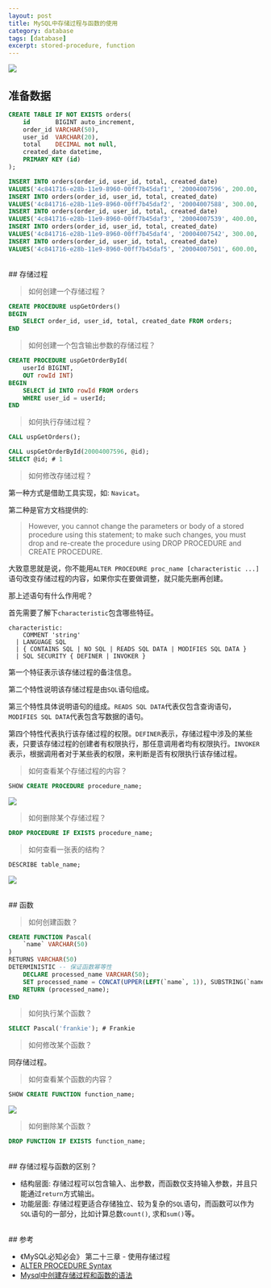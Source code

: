 ```yaml
---
layout: post
title: MySQL中存储过程与函数的使用
category: database
tags: [database]
excerpt: stored-procedure, function
---
```

![](https://yyc-images.oss-cn-beijing.aliyuncs.com/mysql-procedure-function.png)
## 准备数据  

``` sql
CREATE TABLE IF NOT EXISTS orders(
    id       BIGINT auto_increment,
    order_id VARCHAR(50),
    user_id  VARCHAR(20),
    total    DECIMAL not null,
    created_date datetime,
    PRIMARY KEY (id)
);

INSERT INTO orders(order_id, user_id, total, created_date)
VALUES('4c841716-e28b-11e9-8960-00ff7b45daf1', '20004007596', 200.00, '2019-09-03 08:10:00');
INSERT INTO orders(order_id, user_id, total, created_date) 
VALUES('4c841716-e28b-11e9-8960-00ff7b45daf2', '20004007588', 300.00, '2019-10-03 15:10:00');
INSERT INTO orders(order_id, user_id, total, created_date) 
VALUES('4c841716-e28b-11e9-8960-00ff7b45daf3', '20004007539', 400.00, '2019-09-28 13:10:00');
INSERT INTO orders(order_id, user_id, total, created_date) 
VALUES('4c841716-e28b-11e9-8960-00ff7b45daf4', '20004007542', 300.00, '2019-09-22 21:10:00');
INSERT INTO orders(order_id, user_id, total, created_date) 
VALUES('4c841716-e28b-11e9-8960-00ff7b45daf5', '20004007501', 600.00, '2019-10-30 12:10:00');

```

<br>
## 存储过程  

> 如何创建一个存储过程？  

``` sql
CREATE PROCEDURE uspGetOrders()
BEGIN
    SELECT order_id, user_id, total, created_date FROM orders;
END
```

> 如何创建一个包含输出参数的存储过程？  

``` sql
CREATE PROCEDURE uspGetOrderById(
    userId BIGINT,
    OUT rowId INT)
BEGIN
    SELECT id INTO rowId FROM orders
    WHERE user_id = userId;
END

```

> 如何执行存储过程？  

``` sql
CALL uspGetOrders();

CALL uspGetOrderById(20004007596, @id);
SELECT @id; # 1
```

> 如何修改存储过程？  

第一种方式是借助工具实现，如: `Navicat`。  

第二种是官方文档提供的:
> However, you cannot change the parameters or body of a stored procedure using this statement; to make such changes, you must drop and re-create the procedure using DROP PROCEDURE and CREATE PROCEDURE.  

大致意思就是说，你不能用`ALTER PROCEDURE proc_name [characteristic ...]`语句改变存储过程的内容，如果你实在要做调整，就只能先删再创建。

那上述语句有什么作用呢？  

首先需要了解下`characteristic`包含哪些特征。  

```
characteristic:
    COMMENT 'string'
  | LANGUAGE SQL
  | { CONTAINS SQL | NO SQL | READS SQL DATA | MODIFIES SQL DATA }
  | SQL SECURITY { DEFINER | INVOKER }
```

第一个特征表示该存储过程的备注信息。  

第二个特性说明该存储过程是由`SQL`语句组成。  

第三个特性具体说明语句的组成。`READS SQL DATA`代表仅包含查询语句，`MODIFIES SQL DATA`代表包含写数据的语句。  

第四个特性代表执行该存储过程的权限。`DEFINER`表示，存储过程中涉及的某些表，只要该存储过程的创建者有权限执行，那任意调用者均有权限执行。`INVOKER`表示，根据调用者对于某些表的权限，来判断是否有权限执行该存储过程。  


> 如何查看某个存储过程的内容？

``` sql
SHOW CREATE PROCEDURE procedure_name;
```
![](https://yyc-images.oss-cn-beijing.aliyuncs.com/getProcedureContent.png)

> 如何删除某个存储过程？

``` sql
DROP PROCEDURE IF EXISTS procedure_name;
```

> 如何查看一张表的结构？ 

``` sql
DESCRIBE table_name;
```
![](https://yyc-images.oss-cn-beijing.aliyuncs.com/describeOrder.png)

<br>
## 函数  

> 如何创建函数？  

``` sql
CREATE FUNCTION Pascal(
    `name` VARCHAR(50)
)
RETURNS VARCHAR(50)
DETERMINISTIC -- 保证函数幂等性
    DECLARE processed_name VARCHAR(50);
    SET processed_name = CONCAT(UPPER(LEFT(`name`, 1)), SUBSTRING(`name`, 2, LENGTH(`name`)));
    RETURN (processed_name);
END
```

> 如何执行某个函数？  

``` sql
SELECT Pascal('frankie'); # Frankie
```
> 如何修改某个函数？  

同存储过程。

> 如何查看某个函数的内容？ 

``` sql
SHOW CREATE FUNCTION function_name;
```
![](https://yyc-images.oss-cn-beijing.aliyuncs.com/getFunctionContent.png)

> 如何删除某个函数？  

``` sql
DROP FUNCTION IF EXISTS function_name;
```

<br>
## 存储过程与函数的区别？  

- 结构层面: 存储过程可以包含输入、出参数，而函数仅支持输入参数，并且只能通过`return`方式输出。
- 功能层面: 存储过程更适合存储独立、较为复杂的`SQL`语句，而函数可以作为`SQL`语句的一部分，比如计算总数`count()`, 求和`sum()`等。

<br>
## 参考

- 《MySQL必知必会》 第二十三章 - 使用存储过程
- [ALTER PROCEDURE Syntax](https://dev.mysql.com/doc/refman/8.0/en/alter-procedure.html)
- [Mysql中创建存储过程和函数的语法](http://www.hello-code.com/blog/mysql/201602/5870.html)